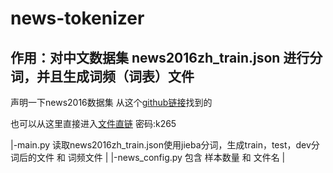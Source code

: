 # news-tokenizer

## 作用：对中文数据集 news2016zh_train.json 进行分词，并且生成词频（词表）文件

声明一下news2016数据集 从这个[github链接](https://github.com/brightmart/nlp_chinese_corpus)找到的


也可以从这里直接进入[文件直链](https://pan.baidu.com/s/1MLLM-CdM6BhJkj8D0u3atA?errno=0&errmsg=Auth%20Login%20Sucess&&bduss=&ssnerror=0&traceid=) 密码:k265

|-main.py  读取news2016zh_train.json使用jieba分词，生成train，test，dev分词后的文件 和 词频文件
|
|-news_config.py  包含 样本数量 和 文件名
|

